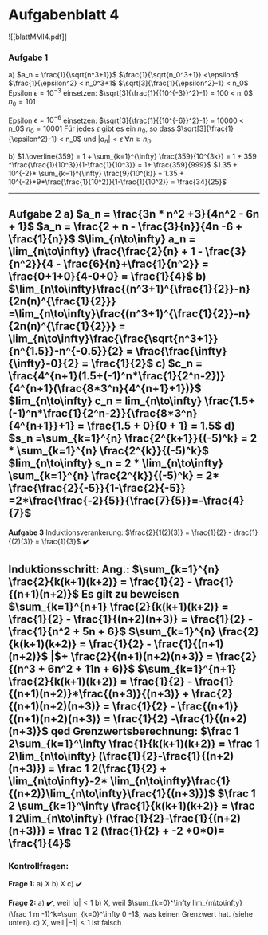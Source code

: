 # Aufgabenblatt 4
![[blattMMI4.pdf]]

### Aufgabe 1
a) $a_n = \frac{1}{\sqrt{n^3+1}}$ 
$\frac{1}{\sqrt{n_0^3+1}} <\epsilon$
$\frac{1}{\epsilon^2} < n_0^3+1$
$\sqrt[3]{\frac{1}{\epsilon^2}-1} < n_0$
Epsilon  $\epsilon = 10^{-3}$ einsetzen:
$\sqrt[3]{\frac{1}{{10^{-3}}^2}-1} = 100 < n_0$
$n_0 = 101$

Epsilon  $\epsilon = 10^{-6}$ einsetzen:
$\sqrt[3]{\frac{1}{{10^{-6}}^2}-1} = 10000 < n_0$
$n_0 = 10001$
Für jedes $\epsilon$ gibt es ein $n_0$, so dass $\sqrt[3]{\frac{1}{\epsilon^2}-1} < n_0$ und $|a_n| < \epsilon$ $\forall n≥n_0$.

b) 
$1.\overline{359} = 1 + \sum_{k=1}^{\infty} \frac{359}{10^{3k}} = 1 + 359 *\frac{\frac{1}{10^3}}{1-\frac{1}{10^3}} = 1+ \frac{359}{999}$ 
$1.35 + 10^{-2}* \sum_{k=1}^{\infty} \frac{9}{10^{k}} = 1.35 + 10^{-2}*9*\frac{\frac{1}{10^2}}{1-\frac{1}{10^2}} = \frac{34}{25}$ 

---
**Aufgabe 2**
a)
$a_n = \frac{3n * n^2 +3}{4n^2 - 6n + 1}$
$a_n = \frac{2 + n - \frac{3}{n}}{4n -6 + \frac{1}{n}}$ 
$\lim_{n\to\infty} a_n = \lim_{n\to\infty} \frac{\frac{2}{n} + 1 - \frac{3}{n^2}}{4 - \frac{6}{n}+\frac{1}{n^2}} = \frac{0+1+0}{4-0+0} = \frac{1}{4}$
b) $\lim_{n\to\infty}\frac{(n^3+1)^{\frac{1}{2}}-n}{2n(n)^{\frac{1}{2}}} =\lim_{n\to\infty}\frac{(n^3+1)^{\frac{1}{2}}-n}{2n(n)^{\frac{1}{2}}} = \lim_{n\to\infty}\frac{\frac{\sqrt{n^3+1}}{n^{1.5}}-n^{-0.5}}{2} = \frac{\frac{\infty}{\infty}-0}{2} = \frac{1}{2}$
c)
$c_n = \frac{4^{n+1}(1.5+(-1)^n*\frac{1}{2^n-2})}{4^{n+1}(\frac{8*3^n}{4^{n+1}+1})}$
$lim_{n\to\infty} c_n = lim_{n\to\infty} \frac{1.5+(-1)^n*\frac{1}{2^n-2}}{\frac{8*3^n}{4^{n+1}}+1} = \frac{1.5 + 0}{0 + 1} = 1.5$
d)
$s_n =\sum_{k=1}^{n} \frac{2^{k+1}}{(-5)^k} = 2 * \sum_{k=1}^{n} \frac{2^{k}}{(-5)^k}$
$lim_{n\to\infty} s_n = 2 * \lim_{n\to\infty} \sum_{k=1}^{n} \frac{2^{k}}{(-5)^k} = 2* \frac{\frac{2}{-5}}{1-\frac{2}{-5}} =2*\frac{\frac{-2}{5}}{\frac{7}{5}}=-\frac{4}{7}$
---
**Aufgabe 3**
Induktionsverankerung:
 $\frac{2}{1(2)(3)} = \frac{1}{2} - \frac{1}{(2)(3)} = \frac{1}{3}$ ✔️
 
 Induktionsschritt:
 Ang.: $\sum_{k=1}^{n} \frac{2}{k(k+1)(k+2)} = \frac{1}{2} - \frac{1}{(n+1)(n+2)}$
Es gilt zu beweisen $\sum_{k=1}^{n+1} \frac{2}{k(k+1)(k+2)} = \frac{1}{2} - \frac{1}{(n+2)(n+3)} = \frac{1}{2} - \frac{1}{n^2 + 5n + 6}$
$\sum_{k=1}^{n} \frac{2}{k(k+1)(k+2)} = \frac{1}{2} - \frac{1}{(n+1)(n+2)}$      |$+ \frac{2}{(n+1)(n+2)(n+3)} = \frac{2}{(n^3 + 6n^2 + 11n + 6)}$
$\sum_{k=1}^{n+1} \frac{2}{k(k+1)(k+2)} = \frac{1}{2} - \frac{1}{(n+1)(n+2)}*\frac{(n+3)}{(n+3)} + \frac{2}{(n+1)(n+2)(n+3)} = \frac{1}{2} - \frac{(n+1)}{(n+1)(n+2)(n+3)} = \frac{1}{2} -\frac{1}{(n+2)(n+3)}$ qed
Grenzwertsberechnung:
$\frac 1 2\sum_{k=1}^\infty \frac{1}{k(k+1)(k+2)} = \frac 1 2\lim_{n\to\infty} (\frac{1}{2}-\frac{1}{(n+2)(n+3)}) = \frac 1 2(\frac{1}{2} + \lim_{n\to\infty}-2* \lim_{n\to\infty}\frac{1}{(n+2)}\lim_{n\to\infty}\frac{1}{(n+3)})$
$\frac 1 2 \sum_{k=1}^\infty \frac{1}{k(k+1)(k+2)} = \frac 1 2\lim_{n\to\infty} (\frac{1}{2}-\frac{1}{(n+2)(n+3)}) = \frac 1 2 (\frac{1}{2} + -2 *0*0)= \frac{1}{4}$
---
### Kontrollfragen:
**Frage 1:**
a) X
b) X
c) ✔️

**Frage 2:**
a) ✔️, weil $|q|<1$
b) X, weil $\sum_{k=0}^\infty lim_{m\to\infty} (\frac 1 m -1)^k=\sum_{k=0}^\infty 0 -1$, was keinen Grenzwert hat. (siehe unten).
c) X, weil $|-1| < 1$ ist falsch


